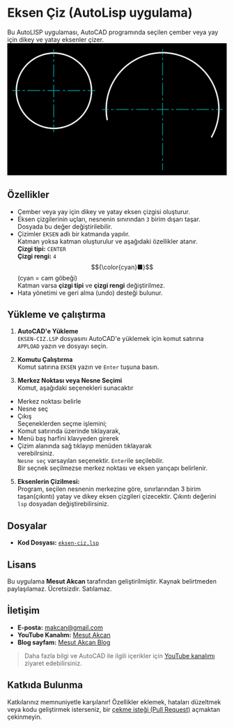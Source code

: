 # Eksen Çiz (AutoLisp uygulama)
Bu AutoLISP uygulaması, AutoCAD programında seçilen çember veya yay için dikey ve yatay eksenler çizer.
![](ss-1.png)

## Özellikler
- Çember veya yay için dikey ve yatay eksen çizgisi oluşturur.
- Eksen çizgilerinin uçları, nesnenin sınırından `3` birim dışarı taşar. Dosyada bu değer değiştirilebilir.
- Çizimler `EKSEN` adlı bir katmanda yapılır.<br>
Katman yoksa katman oluşturulur ve aşağıdaki özellikler atanır.<br>
**Çizgi tipi:** `CENTER` <br>
**Çizgi rengi:** `4`
$${\color{cyan}■}$$ (cyan = cam göbeği)<br>
Katman varsa **çizgi tipi** ve **çizgi rengi** değiştirilmez.
- Hata yönetimi ve geri alma (undo) desteği bulunur.

## Yükleme ve çalıştırma
1. **AutoCAD'e Yükleme**  
   `EKSEN-CIZ.LSP` dosyasını AutoCAD'e yüklemek için komut satırına `APPLOAD` yazın ve dosyayı seçin.

2. **Komutu Çalıştırma**  
   Komut satırına `EKSEN` yazın ve `Enter` tuşuna basın.

3. **Merkez Noktası veya Nesne Seçimi**  
Komut, aşağıdaki seçenekleri sunacaktır
- Merkez noktası belirle
- Nesne seç
- Çıkış<br>
Seçeneklerden seçme işlemini;
- Komut satırında üzerinde tıklayarak,
- Menü baş harfini klavyeden girerek
- Çizim alanında sağ tıklayıp menüden tıklayarak <br>
verebilrsiniz.<br>
`Nesne seç` varsayılan seçenektir. `Enter`ile seçilebilir.<br>
Bir seçnek seçilmezse merkez noktası ve eksen yarıçapı belirlenir.

5. **Eksenlerin Çizilmesi:** <br>
Program, seçilen nesnenin merkezine göre, sınırlarından 3 birim taşan(çıkıntı) yatay ve dikey eksen çizgileri çizecektir. Çıkıntı değerini `lsp` dosyadan değiştirebilirsiniz.

## Dosyalar
- **Kod Dosyası:** [`eksen-ciz.lsp`](eksen-ciz.lsp)

## Lisans
Bu uygulama **Mesut Akcan** tarafından geliştirilmiştir. Kaynak belirtmeden paylaşılamaz. Ücretsizdir. Satılamaz.

## İletişim
- **E-posta:** makcan@gmail.com  
- **YouTube Kanalım:** [Mesut Akcan](https://www.youtube.com/mesutakcan)  
- **Blog sayfam:** [Mesut Akcan Blog](https://mesutakcan.blogspot.com)  
> Daha fazla bilgi ve AutoCAD ile ilgili içerikler için [YouTube kanalımı](https://www.youtube.com/mesutakcan) ziyaret edebilirsiniz.

## Katkıda Bulunma
Katkılarınız memnuniyetle karşılanır! Özellikler eklemek, hataları düzeltmek veya kodu geliştirmek isterseniz, bir [çekme isteği (Pull Request)](https://github.com/akcansoft/eksen-ciz-autolisp/pulls) açmaktan çekinmeyin.
